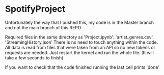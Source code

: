 # SpotifyProject
Unfortunately the way that I pushed this, my code is in the Master branch and not the main branch of this REPO  

Required files in the same directory as 'Project.ipynb': 'artist_genres.csv', 'StreamingHistory.json'
There is no need to touch anything within the code.
All data is read from files that were taken from an API so no new tokens or requests are needed.
Just restart the kernel and run the whole file. (It will take a few seconds to finish)

If you want to check that the code finished running the last cell prints 'done' 
